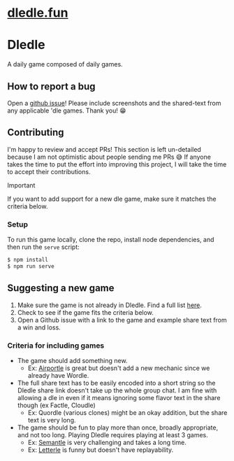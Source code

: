 # [dledle.fun](https://dledle.fun/)

# Dledle

A daily game composed of daily games.

## How to report a bug

Open a [github issue](https://github.com/Machyne/dledle/issues)! Please include screenshots and the shared-text from any applicable 'dle games. Thank you! 😁

## Contributing

I'm happy to review and accept PRs! This section is left un-detailed because I am not optimistic about people sending me PRs 😅 If anyone takes the time to put the effort into improving this project, I will take the time to accept their contributions.

> [!IMPORTANT]
> If you want to add support for a new dle game, make sure it matches the criteria below.

### Setup

To run this game locally, clone the repo, install node dependencies, and then run the `serve` script:

```sh
$ npm install
$ npm run serve
```

## Suggesting a new game

1. Make sure the game is not already in Dledle. Find a full list [here](https://dledle.fun/?list=1).
2. Check to see if the game fits the criteria below.
3. Open a Github issue with a link to the game and example share text from a win and loss.

### Criteria for including games

* The game should add something new.
  * Ex: [Airportle](https://www.going.com/airportle) is great but doesn't add a new mechanic since we already have Wordle.
* The full share text has to be easily encoded into a short string so the Dledle share link doesn't take up the whole group chat. I am fine with allowing a dle in even if it means ignoring some flavor text in the share though (ex Factle, Cloudle)
  * Ex: Quordle (various clones) might be an okay addition, but the share text is very long.
* The game should be fun to play more than once, broadly appropriate, and not too long. Playing Dledle requires playing at least 3 games.
  * Ex: [Semantle](https://semantle.com/) is very challenging and takes a long time.
  * Ex: [Letterle](https://edjefferson.com/letterle/) is funny but doesn't have replayability.
